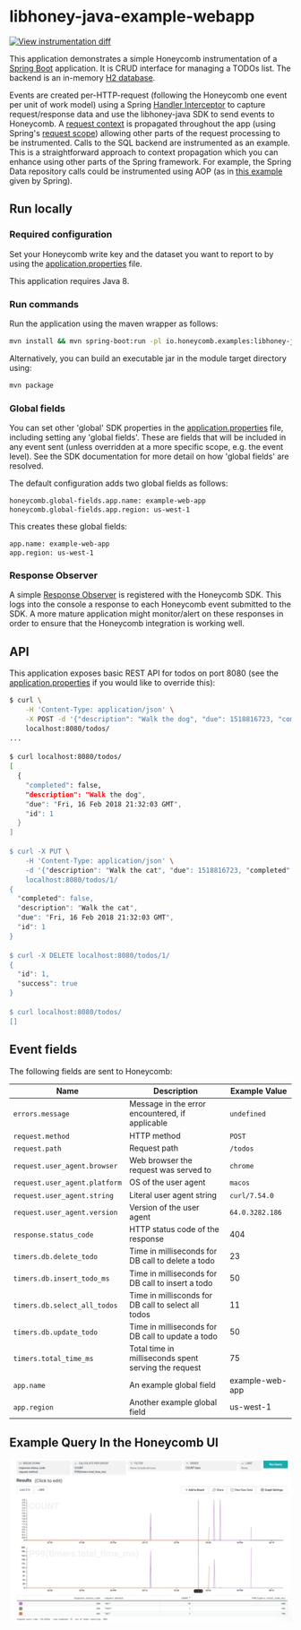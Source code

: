 # libhoney-java-example-webapp

[![View instrumentation diff](https://img.shields.io/badge/compare-instrumentation%20diff-brightgreen.svg)](https://github.com/honeycombio/examples/commit/8a308d54864307e2b1d96c5492e66210c72495f0)

This application demonstrates a simple Honeycomb instrumentation of 
a [Spring Boot](https://projects.spring.io/spring-boot/) application. It is CRUD interface for managing a TODOs list.
The backend is an in-memory [H2 database](http://www.h2database.com/html/main.html).

Events are created per-HTTP-request (following the Honeycomb one event per unit of work model) using a Spring 
[Handler 
Interceptor](/io/honeycomb/example/webapp/instrumentation/HoneycombHandlerInterceptor.java) to
capture request/response data and use the libhoney-java SDK to send events to Honeycomb. A
[request context](src/main/java/io/honeycomb/example/webapp/instrumentation/HoneycombContext.java) is
propagated throughout the app (using Spring's 
[request scope](https://docs.spring.io/spring-framework/docs/current/javadoc-api/org/springframework/web/context/annotation/RequestScope.html)) 
allowing other parts of the request processing to be instrumented. Calls to the SQL backend are 
instrumented as an example. This is a straightforward approach to context propagation which you can enhance using other 
parts of the Spring framework. For example, the Spring Data repository calls could be instrumented using AOP (as in
[this example](https://github.com/spring-projects/spring-data-examples/tree/master/jpa/interceptors/src/main/java/example/springdata/jpa/interceptors) 
given by Spring).

## Run locally

### Required configuration

Set your Honeycomb write key and the dataset you want to report to by using the
[application.properties](src/main/resources/application.properties) file. 

This application requires Java 8.

### Run commands

Run the application using the maven wrapper as follows:
```sh
mvn install && mvn spring-boot:run -pl io.honeycomb.examples:libhoney-java-example-webapp
```
Alternatively, you can build an executable jar in the module target directory using:
 ```sh
 mvn package
 ```

### Global fields

You can set other 'global' SDK properties in 
the [application.properties](src/main/resources/application.properties)
file, including setting any 'global fields'. These are fields that will be included in any event 
sent (unless overridden at a more specific scope, e.g. the event level). See the SDK documentation for more detail 
on how 'global fields' are resolved. 

The default configuration adds two global fields as follows:
 ```
honeycomb.global-fields.app.name: example-web-app
honeycomb.global-fields.app.region: us-west-1
```
This creates these global fields:
 ```
app.name: example-web-app
app.region: us-west-1
```

### Response Observer

A simple [Response Observer](src/main/java/io/honeycomb/example/webapp/LoggingResponseObserver.java) is 
registered with the Honeycomb SDK. This logs into the console a response to each Honeycomb event submitted to the SDK.
A more mature application might monitor/alert on these responses in order to ensure that the Honeycomb integration is
working well.

## API

This application exposes basic REST API for todos on port 8080 (see the
[application.properties](src/main/resources/application.properties) if you would like to override this):

```sh
$ curl \
    -H 'Content-Type: application/json' \
    -X POST -d '{"description": "Walk the dog", "due": 1518816723, "completed": false}' \
    localhost:8080/todos/
...

$ curl localhost:8080/todos/
[
  {
    "completed": false,
    "description": "Walk the dog",
    "due": "Fri, 16 Feb 2018 21:32:03 GMT",
    "id": 1
  }
]

$ curl -X PUT \
    -H 'Content-Type: application/json' \
    -d '{"description": "Walk the cat", "due": 1518816723, "completed": false}' \
    localhost:8080/todos/1/
{
  "completed": false,
  "description": "Walk the cat",
  "due": "Fri, 16 Feb 2018 21:32:03 GMT",
  "id": 1
}

$ curl -X DELETE localhost:8080/todos/1/
{
  "id": 1,
  "success": true
}

$ curl localhost:8080/todos/
[]
```

## Event fields

The following fields are sent to Honeycomb:

| **Name** | **Description** | **Example Value** |
| --- | --- | --- |
| `errors.message` | Message in the error encountered, if applicable | `undefined` |
| `request.method` | HTTP method | `POST` |
| `request.path` | Request path | `/todos` |
| `request.user_agent.browser` | Web browser the request was served to | `chrome` |
| `request.user_agent.platform` | OS of the user agent | `macos` |
| `request.user_agent.string` | Literal user agent string | `curl/7.54.0` |
| `request.user_agent.version` | Version of the user agent | `64.0.3282.186` |
| `response.status_code` | HTTP status code of the response | 404 |
| `timers.db.delete_todo` | Time in milliseconds for DB call to delete a todo | 23 |
| `timers.db.insert_todo_ms` | Time in milliseconds for DB call to insert a todo | 50 |
| `timers.db.select_all_todos` | Time in millisconds for DB call to select all todos | 11 |
| `timers.db.update_todo` | Time in milliseconds for DB call to update a todo | 50 |
| `timers.total_time_ms` | Total time in milliseconds spent serving the request | 75 |
| `app.name` | An example global field | example-web-app |
| `app.region` | Another example global field | us-west-1 |

## Example Query In the Honeycomb UI

![Example Honeycomb UI Query](example-honeycomb-query.png)
